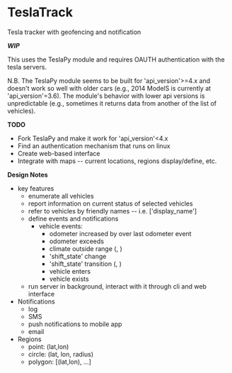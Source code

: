 # TeslaTrack
Tesla tracker with geofencing and notification

***WIP***

This uses the TeslaPy module and requires OAUTH authentication with the tesla servers.

N.B. The TeslaPy module seems to be built for 'api_version'>=4.x and doesn't work so well with older cars (e.g., 2014 ModelS is currently at 'api_version'=3.6).  The module's behavior with lower api versions is unpredictable (e.g., sometimes it returns data from another of the list of vehicles).

**TODO**
* Fork TeslaPy and make it work for 'api_version'<4.x
* Find an authentication mechanism that runs on linux
* Create web-based interface
* Integrate with maps -- current locations, regions display/define, etc.

**Design Notes**
* key features
  - enumerate all vehicles
  - report information on current status of selected vehicles
  - refer to vehicles by friendly names -- i.e. <Vehicle>['display_name']
  - define events and notifications
    * vehicle events:
      - odometer increased by <delta> over last odometer event
      - odometer exceeds <value>
      - climate outside range (<minTemp>, <maxTemp>)
      - 'shift_state' change
      - 'shift_state' transition (<fromState>, <toState>)
      - vehicle enters <region>
      - vehicle exists <region>
  - run server in background, interact with it through cli and web interface
* Notifications
  - log
  - SMS
  - push notifications to mobile app
  - email
* Regions
  - point: (lat,lon)
  - circle: (lat, lon, radius)
  - polygon: [(lat,lon), ...]


